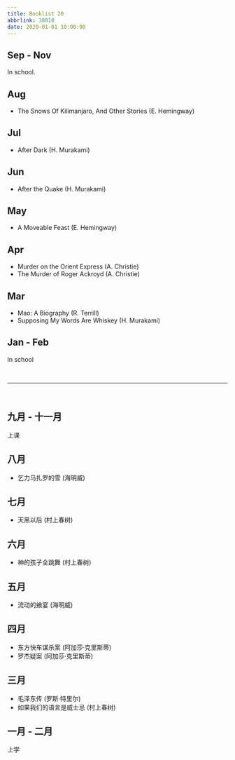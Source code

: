 ```yaml
---
title: Booklist 20
abbrlink: 38818
date: 2020-01-01 10:00:00
---
```


## Sep - Nov
In school.

## Aug
- The Snows Of Kilimanjaro, And Other Stories  (E. Hemingway)

## Jul
- After Dark (H. Murakami)

## Jun
- After the Quake (H. Murakami)

## May
- A Moveable Feast (E. Hemingway)

## Apr
- Murder on the Orient Express (A. Christie)
- The Murder of Roger Ackroyd (A. Christie)

## Mar
- Mao: A Biography (R. Terrill)
- Supposing My Words Are Whiskey (H. Murakami)

## Jan - Feb
In school

<br>

----

<br>

## 九月 - 十一月
上课

## 八月
- 乞力马扎罗的雪 (海明威)

## 七月
- 天黑以后 (村上春树)

## 六月
- 神的孩子全跳舞 (村上春树)

## 五月
- 流动的飨宴 (海明威)

## 四月
- 东方快车谋杀案 (阿加莎·克里斯蒂)
- 罗杰疑案 (阿加莎·克里斯蒂)

## 三月
- 毛泽东传 (罗斯·特里尔)
- 如果我们的语言是威士忌 (村上春树)

## 一月 - 二月
上学